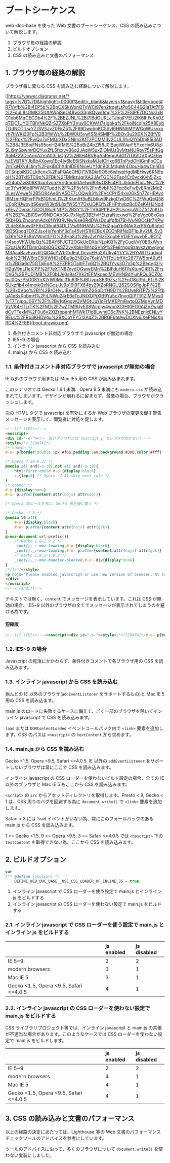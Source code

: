 # ブートシーケンス

web-doc-base を使った Web 文書のブートシーケンス、CSS の読み込みについて解説します。

1. ブラウザ毎の経路の解説
2. ビルドオプション
3. CSS の読み込みと文書のパフォーマンス

## 1. ブラウザ毎の経路の解説

ブラウザ毎に異なる CSS を読み込む経路について解説します。

![https://viewer.diagrams.net/?tags=%7B%7D&highlight=0000ff&edit=_blank&layers=1&nav=1&title=boot#R7Vvfb%2BI4EP5b%2BpCXSkWxnQTyWCi97en2trqetLtPp5C44G2IaTAt7F9%2FduL8sGMK25IUtAWpjSeO48w333g8Qyw0mq%2F%2FSIPF7DONcGxBO1pb6MqCECDb4%2F%2BEZJNL%2Bj7IBdOURLJTJbgjP7EU2lK6IhFeKh0ZpTEjC1UY0iTBIVNkQZrSZ7XbPY3Vuy6CKW4I7sIgbkq%2FkojNcqln25X8EybTGdNOTILwYZrSVSJvZ0FkZ5%2F89DwohpKC5SyI6HNNhMYWGqWUsvxovh7hWKi20Fp%2B3fWWs%2BW0U5ywfS5I4SMlP%2BOv3u2X0X%2BfV9%2FRpx%2FwQo7yFMQrXDxGNlm2KfTzPCMM3y2CULSfuQ1YaDhj85i3AD%2B8J3E8ojFNs95onH24fMlS%2BoBrZ4bZl58J0lBagWiVarF5YxoHy6U8zlSLI9m6pwmrDQYuxZfL5fxxyvB6q2JAqW5uxZjOMUs3vMtaNURpv75sPlfGgAoMZzVDcAqkA2mA03LkCgV%2BIIH4BVBgA5RepnAdGf7ITAVDVXpCE6whJEVBTKYJb8b4Xowg1Ec4Iy6leE6iSNxkaMJeICHxg6BTnPxdOHlGmFpCCe2mTqHXv4IJjm%2FpkjBChX4nlDE6NyieUY1dnB0LMdgMr4OpuHa4wCnhD4DTSnpbiKDCLk9cnx%2FaPQAcOHD71V8Dkr9O5c6whypHgdMEHwy6RN9poH%2BTxISTC9p%2FBk%2FBMkzJgrXA2JArTGD%2Fas4Cr0vckKvh5jZxcw24obZw806KtbanfvonzVrj0mob0Aetwd83wO8Fc4FfLJh5dnFhuUNyz%2Fuc3Ywt96o8PWWZTuqd%2F%2F5yN%2Frn5vbfl%2Fqc8eFwEvERm2Md23LesWvwe%2B5O84Ae6NA5DE7LOQw83%2FVcCPrI54xx0Gk5h77qHBAyoI8MzmHQFvrFPkB1DhmLI%2FKkmIH3uBLbtkw9Fzkgl7wD6C%2FWuQeQ58U0pR1UwoyltS6ewW3kt9L8xfW55Y7OxUOKQ%2FHPthybzBc0ZeK4HJNgdx6EvZDvpar75COUl8uRjNfP%2BSY%2FTV64PtfKJH2lUsonjuWDZfr12nKLb4%2BZ%2Bl0Sw99NDOAb3GJ7xNgjS3BEfvHEtzraNtcxwd%2FpVgc08xGas5KbHXuZhoonmAck6f1YKtRvNwI6se0RdDWsDdujfpfbI7BHVuNQCcHr7KPw2LdeSAhuw0FF6xCRqat64DLTVw9NHAMs%2FdZgaaYblNAkXzrP5Yp9Iqtqt9lD5Gpcg7DXZJsx4ixYenhY3d1s45vHS1HlEBoXZCChRjfNd3F1pJtv2ULI5y3b36V%2Bs8bVWmltLFO%2BHa8J%2ByZvIY6zEXqubFVDiEYxwvbFU8O1ZH4sooVhWUipQz%2BAY6FJCT2OGkUcDXiuNLpKQ%2FyCuqVvY0E6xWynE2xaUs1OTDmrQpbiOGDkSZ2vyXbkHW4pSVh9%2Fe8rhgo8zavkzymvqiywMRAaaBavFyxyRTQG4uYWbGrdFqLDcvuEHa2AUky4YkY%2BYsWTUqdvoI4pk%2FNW6rzC5lXWHDsDBu9p2ND2e76skWYfTzUbffXc2877W5brA9u5fp%2Bi3a6d75GTajEgA%2FZRRGTaltiF7x6Q%2BQ1Yys3O7x5p%2Beqy4zrvH2gV9nLI1eKIPP%2F7eXTN87qvdOGwwEMn%2BIFduH6fYsKtunC4R%2FrsDVG%2BPUD1MB%2F0bLAj0s9at7Xk2tEFMkceoiMEVHN9dYiuhRQu6CZ0cbsI0QszP5G08YnX2rW0Mdi31u63FSJBUypxS639Zsz%2FnO8ot9dL6fzSj2K6Ukzfib4x4motkQxNGcsjJv9p19I9FX64by29tZoRNGU262SOSfIgJpPi%2B%2Bx0Vbo%2B1%2BrOHyUjBeqBDrWhZGSqDrfH9D1%2BUveRiTP7x%2FfbuA1eSsXpbmH%2FjLNWu24rE6eToJNtXDPjXIB9Yu5o7InvgQIPT91ZIMMvs01vT7TnjpoJ06Y%2F%2Bv1gGqgwQVMGtUuYioFrMKEPmBwtoQZMgVynMDVzV84HTLrTK%2FM%2F7wZTM9UyES8Wcpjw4wonXGtHt0FG0AjZnZwiaBdCvTTexM%2F0u6v2XiZrbpenhM1Wk17Id8LwmjD6c7NK%2BNEznlxENLyYBEuc%2FRb3KHDVgu%2BXCoYFY512AdZ%2BRGF6teAwDOXN6iXePNisXpRG4%2F8B](boot.drawio.png)

1. 条件付きコメント非対応ブラウザで javascript が無効の場合
2. IE5~9 の場合
3. インライン javascript から CSS を読み込む
4. main.js から CSS を読み込む

### 1.1. 条件付きコメント非対応ブラウザで javascript が無効の場合

IE 以外のブラウザ用または Mac IE5 用の CSS が読み込まれます。

このシナリオでは Gecko 1.9.1 未満、Opera 9.5 未満にも `modern.css` が読み込まれてしまいます。デザインが崩れるに留まらず、最悪の場合、ブラウザがクラッシュします。

次の HTML タグで javascript を有効にするか Web ブラウザの変更を促す警告メッセージを表示して、閲覧者に対処を促します。

~~~html
<!--[if !IE]><!-->
<noscript>
<div id="-o-"><!-- 旧いブラウザには noscript p セレクタが効かない! -->
<style>/*<![CDATA[*/
/* common */
#-o- p{border:double 5px #f66;padding:1em;background:#300;color:#fff}

/* Opera 7.20~9.27 */
@media all and(-o-:0),not all and(-o-:0){
    html:first-child #-o-{display:block}
    :_{top:0} /* Opera ~7.11 skip next rule */
}
/* common */
#-o-{display:none}
#-o- p:after{content:attr(nojs) attr(opr)}

/* Opera 用ルールを先に、Gecko 用を後に書く */

/* Gecko ~1.8 */
@media \0 all{
    #-o-{display:block}
    #-o- p:after{content:attr(nojs) attr(gck)}
}
@-moz-document url-prefix(){
    /* Gecko 1.8~1.9.2 */
    _:not(),_:-moz-loading,#-o-{display:block}
    _:not(),_:-moz-loading,#-o- p:after{content:attr(nojs) attr(gck)}
    /* Gecko 1.9.1~1.9.2 */
    _:not(),_:-moz-handler-blocked,#-o- div{display:none}
}
/*]]>*/</style>
<p nojs="Please enabled javascript or use new version of browser. At least " opr="Opera 9.5+." gck="Firefox 3.5+."></p><!-- inline 要素は不可 -->
</div>
</noscript>
<!--<![endif]-->
~~~

テキストでは無く、`content` でメッセージを表示しています。これは CSS が無効の場合、IE5~9 以外のブラウザの全てでメッセージが表示されてしまうのを避ける為です。

#### 短縮版

~~~html
<!--[if !IE]><!--><noscript><div id="-o-"><style>/*<![CDATA[*/#-o- p{border:double 5px #f66;padding:1em;background:#300;color:#fff}@media all and(-o-:0),not all and(-o-:0){html:first-child #-o-{display:block}:_{top:0}}#-o-{display:none}#-o- p:after{content:attr(nojs) attr(opr)}@media \0 all{#-o-{display:block}#-o- p:after{content:attr(nojs) attr(gck)}}@-moz-document url-prefix(){_:not(),_:-moz-loading,#-o-{display:block}_:not(),_:-moz-loading,#-o- p:after{content:attr(nojs) attr(gck)}_:not(),_:-moz-handler-blocked,#-o-{display:none}}/*]]>*/</style><p nojs="Please enabled javascript or use new version of browser. At least " opr="Opera 9.5+." gck="Firefox 3.5+."></p></div></noscript><!--<![endif]-->

~~~

### 1.2. IE5~9 の場合

Javascript の死活にかかわらず、条件付きコメントで各ブラウザ用の CSS を読み込みます。

### 1.3. インライン javascript から CSS を読み込む

殆んどの IE 以外のブラウザ(`addEventListener` をサポートするもの)と Mac IE 5 用の CSS を読み込ます。

main.js のロードに失敗するケースに備えて、ごく一部のブラウザを除いてインライン javascript で CSS を読み込みます。

`load` または `DOMContentLoaded` イベントコールバック内で `<link>` 要素を追加します。CSS のパスは `<noscript>` の `textContent` から求めます。

### 1.4. main.js から CSS を読み込む

Gecko <1.5, Opera <9.5, Safari <=4.0.5, IE 以外の `addEventListener` をサポートしないブラウザは常にここで CSS を読み込みます。

インライン javascript の CSS ローダーを使わないビルド設定の場合、全ての IE 以外のブラウザと Mac IE 5 もここから CSS を読み込みます。

`<script>` の `src` からアセットディレクトリを取得します。Presto < 9, Gecko < 1 は、CSS 周りのバグを回避する為に `document.write()` で  `<link>` 要素を追加します。

Safari < 3 には `load` イベントがいない為、常にこのフォールバックのある main.js から CSS を読み込みます。

1 <= Gecko <1.5, 9 <= Opera <9.5, 3 <= Safari <=4.0.5 では `<noscript>` 下の `textContent` を取得できない為、ここから CSS を読み込みます。

## 2. ビルドオプション

~~~js
var
/** @define {boolean} */
    DEFINE_WEB_DOC_BASE__USE_CSS_LOADER_OF_INLINE_JS = true;
~~~

1. インライン javascript で CSS ローダーを使う設定で main.js とインライン js をビルドする
2. インライン javascript の CSS ローダーを使わない設定で main.js をビルドする

### 2.1. インライン javascript で CSS ローダーを使う設定で main.js とインライン js をビルドする

|  | js enabled | js disabled |
|:--|:--|:--|
| IE 5~9 | 2 | 2 |
| modern browsers | 3 | 1 |
| Mac IE 5 | 3 | 1 |
| Gecko <1.5, Opera <9.5, Safari <=4.0.5 | 4 | 1 |

### 2.2. インライン javascript の CSS ローダーを使わない設定で main.js をビルドする

CSS ライブラリプロジェクト等では、インライン javascript と main.js の共働が不適当な場合があります。このようなケースでは CSS ローダーを使わない設定で main.js をビルドします。

|  | js enabled | js disabled |
|:--|:--|:--|
| IE 5~9 | 2 | 2 |
| modern browsers | 4 | 1 |
| Mac IE 5 | 4 | 1 |
| Gecko <1.5, Opera <9.5, Safari <=4.0.5 | 4 | 1 |

## 3. CSS の読み込みと文書のパフォーマンス

以上の経路の決定にあたっては、Lighthouse 等の Web 文書のパフォーマンスチェックツールのアドバイスを参考にしています。

ツールのアドバイスに沿って、多くのブラウザについて `document.write()` を使わない実装にしました。